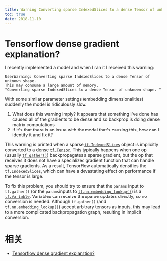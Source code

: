 ```yaml
---
title: Warning Converting sparse IndexedSlices to a dense Tensor of unknown shape
toc: true
date: 2018-11-10
---
```

# Tensorflow dense gradient explanation?



I recently implemented a model and when I ran it I received this warning:

```
UserWarning: Converting sparse IndexedSlices to a dense Tensor of unknown shape.
This may consume a large amount of memory.
"Converting sparse IndexedSlices to a dense Tensor of unknown shape. "
```

With some similar parameter settings (embedding dimensionalities) suddenly the model is ridiculously slow.

1. What does this warning imply? It appears that something I've done has caused all of the gradients to be dense and so backprop is doing dense matrix computations
2. If it's that there is an issue with the model that's causing this, how can I identify it and fix it?





This warning is printed when a sparse [`tf.IndexedSlices`](https://www.tensorflow.org/api_docs/python/tf/IndexedSlices) object is implicitly converted to a dense [`tf.Tensor`](https://www.tensorflow.org/api_docs/python/tf/Tensor). This typically happens when one op (usually [`tf.gather()`](https://www.tensorflow.org/api_docs/python/tf/gather)) backpropagates a sparse gradient, but the op that receives it does not have a specialized gradient function that can handle sparse gradients. As a result, TensorFlow automatically densifies the `tf.IndexedSlices`, which can have a devastating effect on performance if the tensor is large.

To fix this problem, you should try to ensure that the `params` input to `tf.gather()` (or the `params`inputs to [`tf.nn.embedding_lookup()`](https://www.tensorflow.org/versions/r0.7/api_docs/python/nn.html#embedding_lookup)) is a [`tf.Variable`](https://www.tensorflow.org/api_docs/python/tf/Variable). Variables can receive the sparse updates directly, so no conversion is needed. Although `tf.gather()` (and `tf.nn.embedding_lookup()`) accept arbitrary tensors as inputs, this may lead to a more complicated backpropagation graph, resulting in implicit conversion.




# 相关

- [Tensorflow dense gradient explanation?](https://stackoverflow.com/questions/35892412/tensorflow-dense-gradient-explanation)
